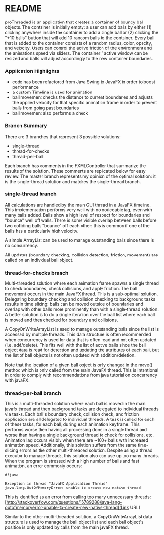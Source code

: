 # README #

proThreaded is an application that creates a container of bouncy ball objects.  The container is initially empty: a user can add balls by either (1) clicking anywhere inside the container to add a single ball or (2) clicking the "+10 balls" button that will add 10 random balls to the container.  Every ball that is added to the container consists of a random radius, color, opacity, and velocity.  Users can control the active friction of the environment and the animations speed via sliders.  The container / active window can be resized and balls will adjust accordingly to the new container boundaries.

### Application Highlights ###

* code has been refactored from Java Swing to JavaFX in order to boost performance
* a custom Timeline is used for animation
* ball movement checks the distance to current boundaries and adjusts the applied velocity for that specific animation frame in order to prevent balls from going past boundaries
* ball movement also performs a check 


### Branch Summary ###

There are 3 branches that represent 3 possible solutions:
* single-thread
* thread-for-checks
* thread-per-ball

Each branch has comments in the FXMLController that summarize the results of the solution. These comments are replicated below for easy review. The master branch represents my opinion of the optimal solution: it is the single-thread solution and matches the single-thread branch.


### single-thread branch ###

All calculations are handled by the main GUI thread in a JavaFX timeline. This implementation performs very well with no noticeable lag, even with many balls added.  Balls show a high level of respect for boundaries and "bounce" well off walls.  There is some visible overlap between balls before two colliding balls "bounce" off each other: this is common if one of the balls has a particularly high velocity.

A simple ArrayList can be used to manage outstanding balls since there is no concurrency.

All updates (boundary checking, collision detection, friction, movement) are called on an individual ball object.

### thread-for-checks branch ###

Multi-threaded solution where each animation frame spawns a single thread to check boundaries, check collisions, and apply friction. The ball movement occurs in the main JavaFX thread. This is a sub-optimal solution.  Delegating boundary checking and collision checking to background tasks results in time slicing: balls can be moved outside of boundaries and overlap with other balls more prominently than with a single-thread solution.  A better solution is to do a single iteration over the ball list where each ball is moved and then checked for boundary and collisions.

A CopyOnWriteArrayList is used to manage outstanding balls since the list is accessed by multiple threads.  This data structure is often recommended when concurrency is used for data that is often read and not often updated (i.e. add/delete).  This fits well with the list of active balls since the ball object data is read for detection and updating the attributes of each ball, but the list of ball objects is not often updated with addition/deletion.

Note that the location of a given ball object is only changed in the move() method which is only called from the main JavaFX thread.  This is intentional in order to comply with recommendations from java tutorial on concurrency with javaFX.

### thread-per-ball branch ###

This is a multi-threaded solution where each ball is moved in the main javafx thread and then background tasks are delegated to individual threads via tasks.  Each ball's boundary check, collision check, and friction application are all delegated to individual threads.  A task is called for each of these tasks, for each ball, during each animation keyframe.  This performs worse then having all processing done in a single thread and worse than having a single background thread to check for collisions, etc.  Animation lag occurs visibly when there are ~100+ balls with increased animation speed.  Additionally, this solution suffers from the same time-slicing errors as the other multi-threaded solution.  Despite using a thread executor to manage threads, this solution also can use up too many threads.  When the program is stressed with a high number of balls and fast animation, an error commonly occurs:

```
#!java

Exception in thread "JavaFX Application Thread" java.lang.OutOfMemoryError: unable to create new native thread
```

This is identified as an error from calling too many unnecessary threads: [http://stackoverflow.com/questions/16789288/java-lang-outofmemoryerror-unable-to-create-new-native-thread](Link URL)

Similar to the other multi-threaded solution, a CopyOnWriteArrayList data structure is used to manage the ball object list and each ball object's position is only updated by calls from the main javaFX thread.